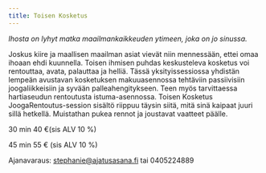 ```yaml
---
title: Toisen Kosketus
---
```


*Ihosta on lyhyt matka maailmankaikkeuden ytimeen, joka on jo sinussa.* 

Joskus kiire ja maallisen maailman asiat vievät niin mennessään, ettei omaa ihoaan ehdi kuunnella. Toisen ihmisen puhdas keskusteleva kosketus voi rentouttaa, avata, palauttaa ja helliä. Tässä yksityissessiossa yhdistän lempeän avustavan kosketuksen makuuasennossa tehtäviin passiivisiin joogaliikkeisiin ja syvään palleahengitykseen. Teen myös tarvittaessa hartiaseudun rentoutusta istuma-asennossa. Toisen Kosketus JoogaRentoutus-session sisältö riippuu täysin siitä, mitä sinä kaipaat juuri sillä hetkellä. Muistathan pukea rennot ja joustavat vaatteet päälle.

30 min 40 €(sis ALV 10 %)

45 min 55 € (sis ALV 10 %)

Ajanavaraus: stephanie@ajatusasana.fi tai 0405224889
